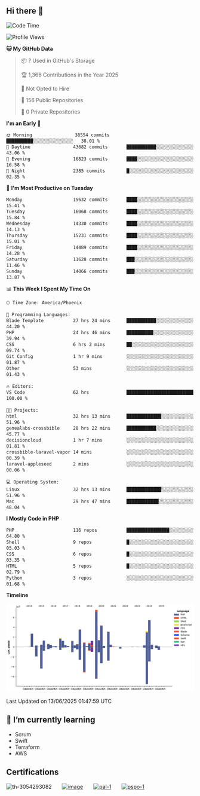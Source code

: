 ## Hi there 👋

<!--START_SECTION:waka-->
![Code Time](http://img.shields.io/badge/Code%20Time-11%2C193%20hrs%2034%20mins-blue)

![Profile Views](http://img.shields.io/badge/Profile%20Views-1-blue)

**🐱 My GitHub Data** 

> 📦 ? Used in GitHub's Storage 
 > 
> 🏆 1,366 Contributions in the Year 2025
 > 
> 🚫 Not Opted to Hire
 > 
> 📜 156 Public Repositories 
 > 
> 🔑 0 Private Repositories 
 > 
**I'm an Early 🐤** 

```text
🌞 Morning                38554 commits       ██████████░░░░░░░░░░░░░░░   38.01 % 
🌆 Daytime                43682 commits       ███████████░░░░░░░░░░░░░░   43.06 % 
🌃 Evening                16823 commits       ████░░░░░░░░░░░░░░░░░░░░░   16.58 % 
🌙 Night                  2385 commits        █░░░░░░░░░░░░░░░░░░░░░░░░   02.35 % 
```
📅 **I'm Most Productive on Tuesday** 

```text
Monday                   15632 commits       ████░░░░░░░░░░░░░░░░░░░░░   15.41 % 
Tuesday                  16068 commits       ████░░░░░░░░░░░░░░░░░░░░░   15.84 % 
Wednesday                14330 commits       ████░░░░░░░░░░░░░░░░░░░░░   14.13 % 
Thursday                 15231 commits       ████░░░░░░░░░░░░░░░░░░░░░   15.01 % 
Friday                   14489 commits       ████░░░░░░░░░░░░░░░░░░░░░   14.28 % 
Saturday                 11628 commits       ███░░░░░░░░░░░░░░░░░░░░░░   11.46 % 
Sunday                   14066 commits       ███░░░░░░░░░░░░░░░░░░░░░░   13.87 % 
```


📊 **This Week I Spent My Time On** 

```text
🕑︎ Time Zone: America/Phoenix

💬 Programming Languages: 
Blade Template           27 hrs 24 mins      ███████████░░░░░░░░░░░░░░   44.20 % 
PHP                      24 hrs 46 mins      ██████████░░░░░░░░░░░░░░░   39.94 % 
CSS                      6 hrs 2 mins        ██░░░░░░░░░░░░░░░░░░░░░░░   09.74 % 
Git Config               1 hr 9 mins         ░░░░░░░░░░░░░░░░░░░░░░░░░   01.87 % 
Other                    53 mins             ░░░░░░░░░░░░░░░░░░░░░░░░░   01.43 % 

🔥 Editors: 
VS Code                  62 hrs              █████████████████████████   100.00 % 

🐱‍💻 Projects: 
html                     32 hrs 13 mins      █████████████░░░░░░░░░░░░   51.96 % 
genealabs-crossbible     28 hrs 22 mins      ███████████░░░░░░░░░░░░░░   45.77 % 
decisioncloud            1 hr 7 mins         ░░░░░░░░░░░░░░░░░░░░░░░░░   01.81 % 
crossbible-laravel-vapor 14 mins             ░░░░░░░░░░░░░░░░░░░░░░░░░   00.39 % 
laravel-appleseed        2 mins              ░░░░░░░░░░░░░░░░░░░░░░░░░   00.06 % 

💻 Operating System: 
Linux                    32 hrs 13 mins      █████████████░░░░░░░░░░░░   51.96 % 
Mac                      29 hrs 47 mins      ████████████░░░░░░░░░░░░░   48.04 % 
```

**I Mostly Code in PHP** 

```text
PHP                      116 repos           ████████████████░░░░░░░░░   64.80 % 
Shell                    9 repos             █░░░░░░░░░░░░░░░░░░░░░░░░   05.03 % 
CSS                      6 repos             █░░░░░░░░░░░░░░░░░░░░░░░░   03.35 % 
HTML                     5 repos             █░░░░░░░░░░░░░░░░░░░░░░░░   02.79 % 
Python                   3 repos             ░░░░░░░░░░░░░░░░░░░░░░░░░   01.68 % 
```



**Timeline**

![Lines of Code chart](https://raw.githubusercontent.com/mikebronner/mikebronner/master/assets/bar_graph.png)


 Last Updated on 13/06/2025 01:47:59 UTC
<!--END_SECTION:waka-->

<!--
**mikebronner/mikebronner** is a ✨ _special_ ✨ repository because its `README.md` (this file) appears on your GitHub profile.

Here are some ideas to get you started:

- 🔭 I’m currently working on ...
- 🌱 I’m currently learning ...
- 👯 I’m looking to collaborate on ...
- 🤔 I’m looking for help with ...
- 💬 Ask me about ...
- 📫 How to reach me: ...
- 😄 Pronouns: ...
- ⚡ Fun fact: ...
-->

## 🌱 I’m currently learning

- Scrum
- Swift
- Terraform
- AWS

## Certifications

![th-3054293082](https://user-images.githubusercontent.com/1791050/208267034-c5006f82-ae89-41eb-9478-7106c5aba070.jpg)
&nbsp;&nbsp;&nbsp;&nbsp;&nbsp;
[![image](https://user-images.githubusercontent.com/1791050/208267032-13c8c426-f627-448d-b23e-e3dd74b6712a.png)](https://www.credly.com/users/mike-bronner)
&nbsp;&nbsp;&nbsp;&nbsp;&nbsp;
[![pal-1](https://github.com/mikebronner/mikebronner/assets/1791050/3384899a-848a-4e35-8cee-e35261b5ccce)](https://www.credly.com/users/mike-bronner)
&nbsp;&nbsp;&nbsp;&nbsp;&nbsp;
[![pspo-1](https://github.com/user-attachments/assets/7a6e28a4-7e44-4218-ba25-468d8c703864)](https://www.credly.com/users/mike-bronner)
